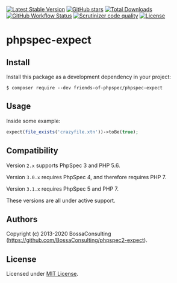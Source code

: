 [![Latest Stable Version](https://img.shields.io/packagist/v/friends-of-phpspec/phpspec-expect.svg?style=flat-square)](https://packagist.org/packages/friends-of-phpspec/phpspec-expect)
[![GitHub stars](https://img.shields.io/github/stars/friends-of-phpspec/phpspec-expect.svg?style=flat-square)](https://packagist.org/packages/friends-of-phpspec/phpspec-expect)
[![Total Downloads](https://img.shields.io/packagist/dt/friends-of-phpspec/phpspec-expect.svg?style=flat-square)](https://packagist.org/packages/friends-of-phpspec/phpspec-expect)
[![GitHub Workflow Status](https://img.shields.io/github/workflow/status/friends-of-phpspec/phpspec-expect/Continuous%20Integration?style=flat-square)](https://github.com/friends-of-phpspec/phpspec-expect/actions)
[![Scrutinizer code quality](https://img.shields.io/scrutinizer/quality/g/friends-of-phpspec/phpspec-expect/master.svg?style=flat-square)](https://scrutinizer-ci.com/g/friends-of-phpspec/phpspec-expect/?branch=master)
[![License](https://img.shields.io/packagist/l/friends-of-phpspec/phpspec-expect.svg?style=flat-square)](https://packagist.org/packages/friends-of-phpspec/phpspec-expect)

# phpspec-expect

## Install

Install this package as a development dependency in your project:

    $ composer require --dev friends-of-phpspec/phpspec-expect

## Usage

Inside some example:

```php
expect(file_exists('crazyfile.xtn'))->toBe(true);
```

## Compatibility

Version `2.x` supports PhpSpec 3 and PHP 5.6.

Version `3.0.x` requires PhpSpec 4, and therefore requires PHP 7.

Version `3.1.x` requires PhpSpec 5 and PHP 7.

These versions are all under active support.

## Authors

Copyright (c) 2013-2020 BossaConsulting (https://github.com/BossaConsulting/phpspec2-expect).

## License

Licensed under [MIT License](LICENSE).